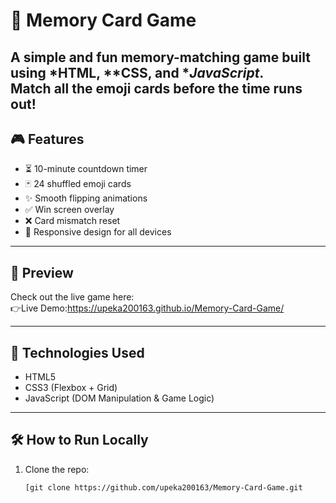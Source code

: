 # 🧠 Memory Card Game

A simple and fun memory-matching game built using *HTML, **CSS, and **JavaScript*.  
Match all the emoji cards before the time runs out!
---

## 🎮 Features

- ⏳ 10-minute countdown timer  
- 🃏 24 shuffled emoji cards  
- ✨ Smooth flipping animations  
- ✅ Win screen overlay  
- ❌ Card mismatch reset  
- 📱 Responsive design for all devices

---

## 📸 Preview

Check out the live game here:  
👉Live Demo:https://upeka200163.github.io/Memory-Card-Game/

---

## 🚀 Technologies Used

- HTML5  
- CSS3 (Flexbox + Grid)  
- JavaScript (DOM Manipulation & Game Logic)

---

## 🛠 How to Run Locally

1. Clone the repo:
   ```bash
   [git clone https://github.com/upeka200163/Memory-Card-Game.git
